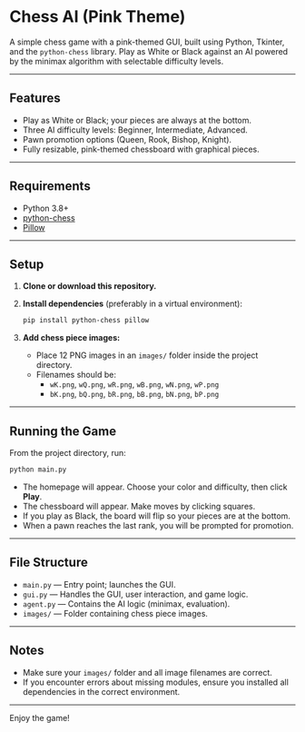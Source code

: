 # Chess AI (Pink Theme)

A simple chess game with a pink-themed GUI, built using Python, Tkinter, 
and the `python-chess` library. Play as White or Black against an AI powered 
by the minimax algorithm with selectable difficulty levels.

---

## Features

- Play as White or Black; your pieces are always at the bottom.
- Three AI difficulty levels: Beginner, Intermediate, Advanced.
- Pawn promotion options (Queen, Rook, Bishop, Knight).
- Fully resizable, pink-themed chessboard with graphical pieces.

---

## Requirements

- Python 3.8+
- [python-chess](https://pypi.org/project/python-chess/)
- [Pillow](https://pypi.org/project/Pillow/)

---

## Setup

1. **Clone or download this repository.**

2. **Install dependencies** (preferably in a virtual environment):

    ```sh
    pip install python-chess pillow
    ```

3. **Add chess piece images:**

    - Place 12 PNG images in an `images/` folder inside the project directory.
    - Filenames should be:
      - `wK.png`, `wQ.png`, `wR.png`, `wB.png`, `wN.png`, `wP.png`
      - `bK.png`, `bQ.png`, `bR.png`, `bB.png`, `bN.png`, `bP.png`

---

## Running the Game

From the project directory, run:

```sh
python main.py
```

- The homepage will appear. Choose your color and difficulty, then click **Play**.
- The chessboard will appear. Make moves by clicking squares.
- If you play as Black, the board will flip so your pieces are at the bottom.
- When a pawn reaches the last rank, you will be prompted for promotion.

---

## File Structure

- `main.py` — Entry point; launches the GUI.
- `gui.py` — Handles the GUI, user interaction, and game logic.
- `agent.py` — Contains the AI logic (minimax, evaluation).
- `images/` — Folder containing chess piece images.

---

## Notes

- Make sure your `images/` folder and all image filenames are correct.
- If you encounter errors about missing modules, ensure you installed all dependencies in the correct environment.

---

Enjoy the game!
